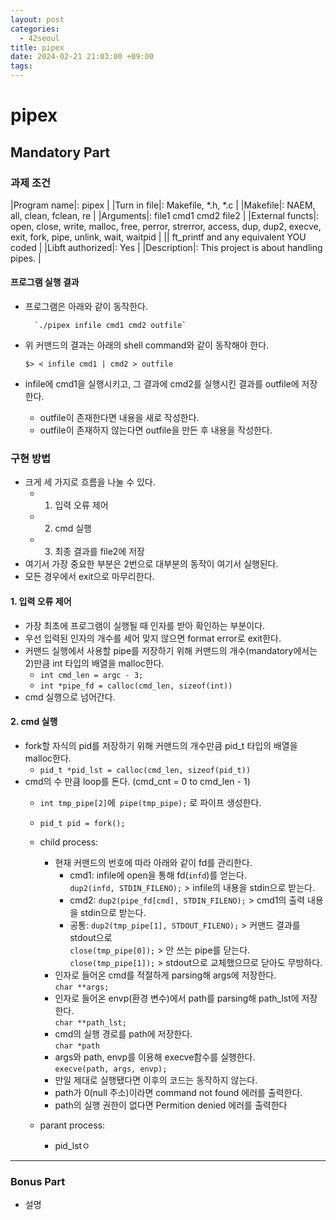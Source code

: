 ```yaml
---
layout: post
categories:
  - 42seoul
title: pipex
date: 2024-02-21 21:03:00 +09:00
tags:
---
```

# pipex

## Mandatory Part

### 과제 조건

|Program name|: pipex |
|Turn in file|: Makefile, \*.h, \*.c |
|Makefile|: NAEM, all, clean, fclean, re |
|Arguments|: file1 cmd1 cmd2 file2 |
|External functs|: open, close, write, malloc, free, perror, strerror, access, dup, dup2, execve, exit, fork, pipe, unlink, wait, waitpid |
|| ft_printf and any equivalent YOU coded |
|Libft authorized|: Yes |
|Description|: This project is about handling pipes. |

#### 프로그램 실행 결과
- 프로그램은 아래와 같이 동작한다.
	
		`./pipex infile cmd1 cmd2 outfile`
		
- 위 커맨드의 결과는 아래의 shell command와 같이 동작해야 한다.
	```
	$> < infile cmd1 | cmd2 > outfile
	```
- infile에 cmd1을 실행시키고, 그 결과에 cmd2를 실행시킨 결과를 outfile에 저장한다.
	- outfile이 존재한다면 내용을 새로 작성한다.
	- outfile이 존재하지 않는다면 outfile을 만든 후 내용을 작성한다.

### 구현 방법

- 크게 세 가지로 흐름을 나눌 수 있다.
	- 1. 입력 오류 제어
	- 2. cmd 실행
	- 3. 최종 결과를 file2에 저장
- 여기서 가장 중요한 부분은 2번으로 대부분의 동작이 여기서 실행된다.
- 모든 경우에서 exit으로 마무리한다.

#### 1. 입력 오류 제어
- 가장 최초에 프로그램이 실행될 때 인자를 받아 확인하는 부분이다.
- 우선 입력된 인자의 개수를 세어 맞지 않으면 format error로 exit한다.
- 커맨드 실행에서 사용할 pipe를 저장하기 위해 커맨드의 개수(mandatory에서는 2)만큼 int 타입의 배열을 malloc한다. 
	- `int cmd_len = argc - 3;`
	- `int *pipe_fd = calloc(cmd_len, sizeof(int))` 
- cmd 실행으로 넘어간다.

#### 2. cmd 실행
- fork할 자식의 pid를 저장하기 위해 커맨드의 개수만큼 pid_t 타입의 배열을 malloc한다.
	- `pid_t *pid_lst = calloc(cmd_len, sizeof(pid_t))`
- cmd의 수 만큼 loop를 돈다. (cmd_cnt = 0 to cmd_len - 1)
	- `int tmp_pipe[2]`에` pipe(tmp_pipe);` 로 파이프 생성한다.
	- `pid_t pid = fork();`
	- child process:
		- 현재 커맨드의 번호에 따라 아래와 같이 fd를 관리한다.
			- cmd1: infile에 open을 통해 fd(`infd`)를 얻는다. \
			  `dup2(infd, STDIN_FILENO);` > infile의 내용을 stdin으로 받는다.
			- cmd2: `dup2(pipe_fd[cmd], STDIN_FILENO);` > cmd1의 출력 내용을 stdin으로 받는다.
			- 공통: `dup2(tmp_pipe[1], STDOUT_FILENO);` > 커맨드 결과를 stdout으로 \
				`close(tmp_pipe[0]);` > 안 쓰는 pipe를 닫는다.\
				`close(tmp_pipe[1]);` > stdout으로 교체했으므로 닫아도 무방하다.
		- 인자로 들어온 cmd를 적절하게 parsing해 args에 저장한다.\
			`char **args;`
		- 인자로 들어온 envp(환경 변수)에서 path를 parsing해 path_lst에 저장한다.\
			`char **path_lst;`
		- cmd의 실행 경로를 path에 저장한다.\
			`char *path`
		- args와 path, envp를 이용해 execve함수를 실행한다.\
			`execve(path, args, envp);`
		- 만일 제대로 실행됐다면 이후의 코드는 동작하지 않는다.
		- path가 0(null 주소)이라면 command not found 에러를 출력한다.
		- path의 실행 권한이 없다면 Permition denied 에러를 출력한다
			  
	- parant process:
		- pid_lstㅇ

-----

### Bonus Part
- 설명
